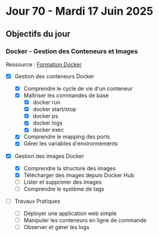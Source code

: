 # Jour 70 - Mardi 17 Juin 2025

## Objectifs du jour

### Docker - Gestion des Conteneurs et Images

Ressource : [Formation Docker](https://github.com/HachemiH/formation-docker)

- [x] Gestion des conteneurs Docker
  - [x] Comprendre le cycle de vie d'un conteneur
  - [x] Maîtriser les commandes de base
    - [x] docker run
    - [x] docker start/stop
    - [x] docker ps
    - [x] docker logs
    - [x] docker exec
  - [x] Comprendre le mapping des ports
  - [x] Gérer les variables d'environnements
- [x] Gestion des images Docker

  - [x] Comprendre la structure des images
  - [x] Télécharger des images depuis Docker Hub
  - [ ] Lister et supprimer des images
  - [ ] Comprendre le système de tags

- [ ] Travaux Pratiques
  - [ ] Déployer une application web simple
  - [ ] Manipuler les conteneurs en ligne de commande
  - [ ] Observer et gérer les logs
